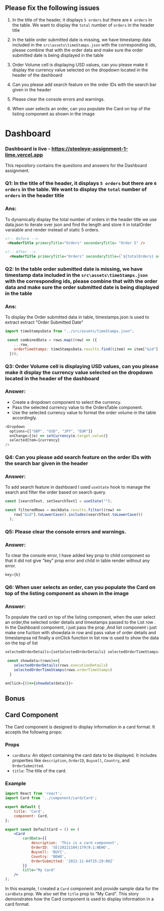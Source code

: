 ## Please fix the following issues

1. In the title of the header, it displays `5 orders` but there are `6 orders` in the table. We want to display the `total` number of `orders` in the header title

2. In the table order submitted date is missing, we have timestamp data included in the `src\assets\timeStamps.json` with the corresponding ids, please combine that with the order data and make sure the order submitted date is being displayed in the table

3. Order Volume cell is displaying USD values, can you please make it display the currency value selected on the dropdown located in the header of the dashboard

4. Can you please add search feature on the order IDs with the search bar given in the header

5. Please clear the console errors and warnings.

6. When user selects an order, can you populate the Card on top of the listing component as shown in the image

# Dashboard 

### Dashboard is live - https://steeleye-assignment-1-lime.vercel.app

This repository contains the questions and answers for the Dashboard assignment.

### Q1: In the title of the header, it displays `5 orders` but there are `6 orders` in the table. We want to display the `total` number of `orders` in the header title

### Ans:
To dynamically display the total number of orders in the header title we use data.json to iterate over json and find the length and store it in totalOrder varaiable and render instead of static 5 orders.

```html
<!-- Before -->
 <HeaderTitle primaryTitle="Orders" secondaryTitle= "Order 5" />

<!-- After -->
  <HeaderTitle primaryTitle="Orders" secondaryTitle={`${totalOrders} orders`} />
```

### Q2: In the table order submitted date is missing, we have timestamp data included in the `src\assets\timeStamps.json` with the corresponding ids, please combine that with the order data and make sure the order submitted date is being displayed in the table

### Ans:
To display the Order submitted data in table, timestamps.json is used to extract extract "Order Submitted Date"

```javascript
import timeStampsData from "../src/assets/timeStamps.json";

 const combinedData = rows.map((row) => ({
    ...row,
    orderTimeStamps: timeStampsData.results.find((item) => item["&id"] === row["&id"]).timestamps,
  }));
```

### Q3: Order Volume cell is displaying USD values, can you please make it display the currency value selected on the dropdown located in the header of the dashboard
### Answer:
- Create a dropdown component to select the currency.
- Pass the selected currency value to the OrdersTable component.
- Use the selected currency value to format the order volume in the table accordingly.

```js
<Dropdown
  options={["GBP", "USD", "JPY", "EUR"]}
  onChange={(e) => setCurrency(e.target.value)}
  selectedItem={currency}
/>
```


### Q4: Can you please add search feature on the order IDs with the search bar given in the header
### Answer:
To add search feature in dashboard I used `useState` hook to manage the search and filter the order based on search query.
```javascript
const [searchText, setSearchText] = useState("");

const filteredRows = mockData.results.filter((row) =>
    row["&id"].toLowerCase().includes(searchText.toLowerCase())
  );
```

### Q5: Please clear the console errors and warnings.
### Answer:
To clear the console error, I have added key prop to child component so that it did not give "key" prop error and child in table render without any error.
```javascript
key={k}
```
### Q6: When user selects an order, can you populate the Card on top of the listing component as shown in the image
### Answer:
To populate the card on top of the listing component, when the user select an order,the selected order details and timestamps passed to the List row . In the Dashboard component, i just pass the prop ,And list component i just make one fuction with showdata in row and pass value of order details and timestampsa nd finally  a onClick function in list row is used to show the data on the top of list

```javascript Dashboard Component to pass the prop
selectedOrderDetails={setSelectedOrderDetails} selectedOrderTimeStamps={setSelectedOrderTimeStamps} 
```

```javascript List Component to pass the prop
 const showdata=(rows)=>{
    selectedOrderDetails(rows.executionDetails)
    selectedOrderTimeStamps(rows.orderTimeStamps)
  }
```
```javascript ListRow Component 
onClick={()=>{showdata(data)}}>
```

## Bonus

## Card Component

The Card component is designed to display information in a card format. It accepts the following props:

### Props

- `cardData`: An object containing the card data to be displayed. It includes properties like `description`, `OrderID`, `Buysell`, `Country`, and `OrderSubmitted`.
- `title`: The title of the card.

### Example

```jsx
import React from 'react';
import Card from '../component/card/Card';

export default {
    title: 'Card',
    component: Card,
};

export const DefaultCard = () => (
    <Card
        cardData={{
            description: 'This is a card component',
            OrderID: 'SE|20221104|179|9:1:NEWO',
            Buysell: 'BUYI',
            Country: 'NEWO',
            OrderSubmitted: '2022-11-04T15:29:00Z'
        }}
        title="My Card"
    />
);
```

In this example, I created a `Card` component and provide sample data for the `cardData` prop. We also set the `title` prop to "My Card". This story demonstrates how the Card component is used to display information in a card format.